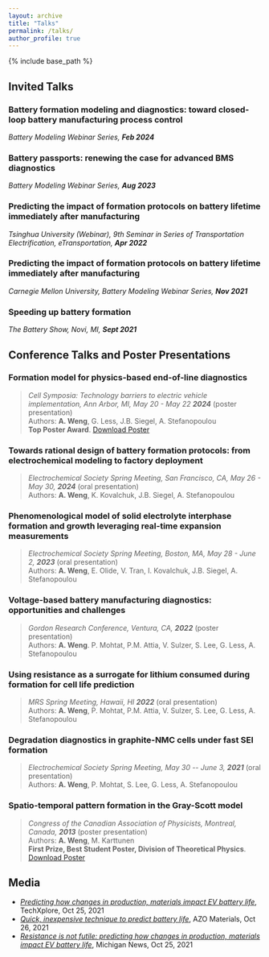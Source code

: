 ```yaml
---
layout: archive
title: "Talks"
permalink: /talks/
author_profile: true
---
```


{% include base_path %}

<!-- | Title  | Venue | Date
|---|---|---|
| Battery formation modeling and diagnostics: toward closed-loop battery manufacturing process control | Battery Modeling Webinar Series | Feb 2024
| Battery passports: renewing the case for advanced BMS diagnostics | Battery Modeling Webinar Series | Aug 2023 -->

## Invited Talks

### Battery formation modeling and diagnostics: toward closed-loop battery manufacturing process control
*Battery Modeling Webinar Series, **Feb 2024***

### Battery passports: renewing the case for advanced BMS diagnostics
*Battery Modeling Webinar Series, **Aug 2023***

### Predicting the impact of formation protocols on battery lifetime immediately after manufacturing
*Tsinghua University (Webinar), 9th Seminar in Series of Transportation Electrification, eTransportation, **Apr 2022***

### Predicting the impact of formation protocols on battery lifetime immediately after manufacturing
*Carnegie Mellon University, Battery Modeling Webinar Series, **Nov 2021***

### Speeding up battery formation
*The Battery Show, Novi, MI, **Sept 2021***

## Conference Talks and Poster Presentations

### Formation model for physics-based end-of-line diagnostics
> *Cell Symposia: Technology barriers to electric vehicle implementation, Ann Arbor, MI, May 20 - May 22 **2024*** (poster presentation) \
> Authors: **A. Weng**, G. Less, J.B. Siegel, A. Stefanopoulou \
> **Top Poster Award**. [Download Poster](https://github.com/wengandrew/wengandrew.github.io/blob/master/files/poster-2024-05-22-cell-symposium.pdf)

### Towards rational design of battery formation protocols: from electrochemical modeling to factory deployment
> *Electrochemical Society Spring Meeting, San Francisco, CA, May 26 - May 30, **2024*** (oral presentation) \
> Authors: **A. Weng**, K. Kovalchuk, J.B. Siegel, A. Stefanopoulou

### Phenomenological model of solid electrolyte interphase formation and growth leveraging real-time expansion measurements
> *Electrochemical Society Spring Meeting, Boston, MA, May 28 - June 2, **2023*** (oral presentation) \
> Authors: **A. Weng**, E. Olide, V. Tran, I. Kovalchuk, J.B. Siegel, A. Stefanopoulou

### Voltage-based battery manufacturing diagnostics: opportunities and challenges
> *Gordon Research Conference, Ventura, CA, **2022*** (poster presentation) \
> Authors: **A. Weng**. P. Mohtat, P.M. Attia, V. Sulzer, S. Lee, G. Less, A. Stefanopoulou

### Using resistance as a surrogate for lithium consumed during formation for cell life prediction
> *MRS Spring Meeting, Hawaii, HI **2022*** (oral presentation) \
> Authors: **A. Weng**, P. Mohtat, P.M. Attia, V. Sulzer, S. Lee, G. Less, A. Stefanopoulou

### Degradation diagnostics in graphite-NMC cells under fast SEI formation
> *Electrochemical Society Spring Meeting, May 30 -- June 3, **2021*** (oral presentation) \
> Authors: **A. Weng**, P. Mohtat, S. Lee, G. Less, A. Stefanopoulou

### Spatio-temporal pattern formation in the Gray-Scott model

> *Congress of the Canadian Association of Physicists, Montreal, Canada, **2013*** (poster presentation) \
> Authors: **A. Weng**, M. Karttunen \
> **First Prize, Best Student Poster, Division of Theoretical Physics**. [Download Poster](https://github.com/wengandrew/wengandrew.github.io/blob/master/files/poster-2013-gray-scott.pdf)

## Media

- [*Predicting how changes in production, materials impact EV battery life*](https://techxplore.com/news/2021-10-production-materials-impact-ev-battery.html), TechXplore, Oct 25, 2021
- [*Quick, inexpensive technique to predict battery life*](https://www.azom.com/news.aspx?newsID=57059), AZO Materials, Oct 26, 2021
- [*Resistance is not futile: predicting how changes in production, materials impact EV battery life*](https://news.umich.edu/resistance-is-not-futile-predicting-how-changes-in-production-materials-impact-ev-battery-life/), Michigan News, Oct 25, 2021


